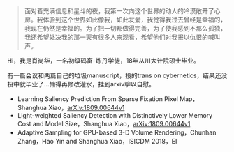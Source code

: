 > 面对着充满信息和星斗的夜，我第一次向这个世界的动人的冷漠敞开了心扉。我体验到这个世界如此像我，如此友爱，我觉得我过去曾经是幸福的，我现在仍然是幸福的。为了把一切都做得完善，为了使我感到不那么孤独，我还希望处决我的那一天有很多人来观看，希望他们对我报以仇恨的喊叫声。 

Hi，我是肖尚华，一名初级码畜-炼丹学徒，18年从川大计院硕士毕业。

有一篇会议和两篇自己的垃圾manuscript，投的trans on cybernetics，结果还没投中就毕业了...懒得再修改灌水，挂到arxiv聊以自慰。

* Learning Saliency Prediction From Sparse Fixation Pixel Map，Shanghua Xiao，[arXiv:1809.00644v1](https://arxiv.org/abs/1809.00644)
* Light-weighted Saliency Detection with Distinctively Lower Memory Cost and Model Size，Shanghua Xiao，[arXiv:1809.00644v1](https://arxiv.org/abs/1809.00644)
* Adaptive Sampling for GPU-based 3-D Volume Rendering，Chunhan Zhang，Hao Yin and Shanghua Xiao，ISICDM 2018，EI